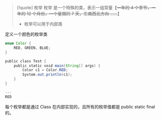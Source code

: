 
>[!quote] 枚举
>枚举 是一个特殊的类，表示一组常量【~~一年的 4 个季节，一年的 12 个月份，一个星期的 7 天，东南西北方向 ……~~】
>
>- 枚举可以用于内部类


定义一个颜色的枚举类
```java
enum Color { 
    RED, GREEN, BLUE; 
} 

public class Test {   
    public static void main(String[] args) {  
        Color c1 = Color.RED;  
        System.out.println(c1);  
    }  
}

---
RED
```

每个枚举都是通过 Class 在内部实现的，且所有的枚举值都是 public static final 的。
















